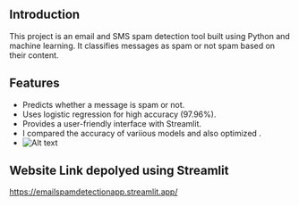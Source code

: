 ## Introduction
This project is an email and SMS spam detection tool built using Python and machine learning. It classifies messages as spam or not spam based on their content.

## Features
- Predicts whether a message is spam or not.
- Uses logistic regression for high accuracy (97.96%).
- Provides a user-friendly interface with Streamlit.
- I compared the accuracy of variious models and also optimized .
- ![Alt text]("metrics.png")


## Website Link depolyed using Streamlit
https://emailspamdetectionapp.streamlit.app/


